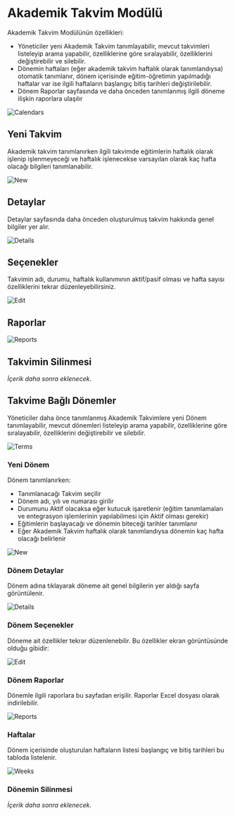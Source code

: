 # Akademik Takvim Modülü

Akademik Takvim Modülünün özellikleri:

* Yöneticiler yeni Akademik Takvim tanımlayabilir, mevcut takvimleri listeleyip arama yapabilir, özelliklerine göre sıralayabilir, özelliklerini değiştirebilir ve silebilir.
* Dönemin haftaları (eğer akademik takvim haftalık olarak tanımlandıysa) otomatik tanımlanır, dönem içerisinde eğitim-öğretimin yapılmadığı haftalar var ise ilgili haftaların başlangıç bitiş tarihleri değiştirilebilir.
* Dönem Raporlar sayfasında ve daha önceden tanımlanmış ilgili döneme ilişkin raporlara ulaşılır

![Calendars](/docs.toltekcampus.com/media/modules/calendars/calendars.png)

## Yeni Takvim

Akademik takvim tanımlanırken ilgili takvimde eğitimlerin haftalık olarak işlenip işlenmeyeceği ve haftalık işlenecekse varsayılan olarak kaç hafta olacağı bilgileri tanımlanabilir.

![New](/docs.toltekcampus.com/media/modules/calendars/newcalendars.png)

## Detaylar

Detaylar sayfasında daha önceden oluşturulmuş takvim hakkında genel bilgiler yer alır.

![Details](/docs.toltekcampus.com/media/modules/calendars/details.png)

## Seçenekler

Takvimin adı, durumu, haftalık kullanımının aktif/pasif olması ve hafta sayısı özelliklerini tekrar düzenleyebilirsiniz.

![Edit](/docs.toltekcampus.com/media/modules/calendars/edit.png)

## Raporlar

![Reports](/docs.toltekcampus.com/media/modules/calendars/reports.png)

## Takvimin Silinmesi

_İçerik daha sonra eklenecek._

## Takvime Bağlı Dönemler

Yöneticiler daha önce tanımlanmış Akademik Takvimlere yeni Dönem tanımlayabilir, mevcut dönemleri listeleyip arama yapabilir, özelliklerine göre sıralayabilir, özelliklerini değiştirebilir ve silebilir.

![Terms](/docs.toltekcampus.com/media/modules/calendars/terms/terms.png)

### Yeni Dönem

Dönem tanımlanırken:

* Tanımlanacağı Takvim seçilir
* Dönem adı, yılı ve numarası girilir
* Durumunu Aktif olacaksa eğer kutucuk işaretlenir (eğitim tanımlamaları ve entegrasyon işlemlerinin yapılabilmesi için Aktif olması gerekir)
* Eğitimlerin başlayacağı ve dönemin biteceği tarihler tanımlanır
* Eğer Akademik Takvim haftalık olarak tanımlandıysa dönemin kaç hafta olacağı belirlenir

![New](/docs.toltekcampus.com/media/modules/calendars/terms/newterm.png)

### Dönem Detaylar

Dönem adına tıklayarak döneme ait genel bilgilerin yer aldığı sayfa görüntülenir.

![Details](/docs.toltekcampus.com/media/modules/calendars/terms/details.png)

### Dönem Seçenekler

Döneme ait özellikler tekrar düzenlenebilir. Bu özellikler ekran görüntüsünde olduğu gibidir:

![Edit](/docs.toltekcampus.com/media/modules/calendars/terms/edit.png)

### Dönem Raporlar

Dönemle ilgili raporlara bu sayfadan erişilir. Raporlar Excel dosyası olarak indirilebilir.

![Reports](/docs.toltekcampus.com/media/modules/calendars/terms/reports.png)

### Haftalar

Dönem içerisinde oluşturulan haftaların listesi başlangıç ve bitiş tarihleri bu tabloda listelenir.

![Weeks](/docs.toltekcampus.com/media/modules/calendars/terms/weeks.png)

### Dönemin Silinmesi

_İçerik daha sonra eklenecek._


